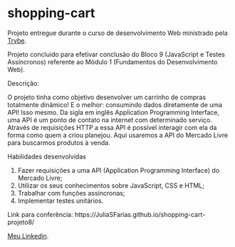 # shopping-cart

<p>Projeto entregue durante o curso de desenvolvimento Web ministrado pela <a href="https://www.betrybe.com" targe="_blank" rel="nofollow">Trybe</a>.</p>

<p>Projeto concluido para efetivar conclusão do Bloco 9 (JavaScript e Testes Assíncronos) referente ao Módulo 1 (Fundamentos do Desenvolvimento Web).</p>

<p>Descrição:</p> 

<p>O projeto tinha como objetivo desenvolver um carrinho de compras totalmente dinâmico! E o melhor: consumindo dados diretamente de uma API! Isso mesmo. Da sigla em inglês Application Programming Interface, uma API é um ponto de contato na internet com determinado serviço. Através de requisições HTTP a essa API é possível interagir com ela da forma como quem a criou planejou. Aqui usaremos a API do Mercado Livre para buscarmos produtos à venda.</p>

<p>Habilidades desenvolvidas</p>
<ol>
<li>Fazer requisições a uma API (Application Programming Interface) do Mercado Livre;</li>
<li>Utilizar os seus conhecimentos sobre JavaScript, CSS e HTML;</li>
<li>Trabalhar com funções assíncronas;</li>
<li>Implementar testes unitários.</li>
</ol>

<p>Link para conferência: https://JuliaSFarias.github.io/shopping-cart-projeto8/</p>

<p><a href="https://www.linkedin.com/in/julia-farias1995/" targe="_blank" rel="nofollow">Meu Linkedin</a>.</p>
